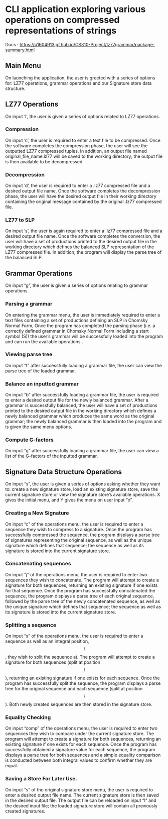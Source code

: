 # CLI application exploring various operations on compressed representations of strings
Docs : https://u1604913.github.io/CS310-Project/lz77grammar/package-summary.html

Main Menu
---------

On launching the application, the user is greeted with a series of options for:
LZ77 operations, grammar operations and our Signature store data structure.

LZ77 Operations
---------------

On input ‘l’, the user is given a series of options related to LZ77 operations.

### Compression

On input ‘c’, the user is required to enter a text file to be compressed. Once
the software completes the compression phase, the user will see the outputted
LZ77 compressed tuples. In addition, an output file named
original_file_name.lz77 will be saved to the working directory; the output file
is then available to be decompressed.

### Decompression

On input ‘d’, the user is required to enter a .lz77 compressed file and a
desired output file name. Once the software completes the decompression phase,
the user will have the desired output file in their working directory containing
the original message contained by the original .lz77 compressed file.

### LZ77 to SLP

On input ‘s’, the user is again required to enter a .lz77 compressed file and a
desired output file name. Once the software completes the conversion, the user
will have a set of productions printed to the desired output file in the working
directory which defines the balanced SLP representation of the LZ77 compressed
file. In addition, the program will display the parse tree of the balanced SLP.

Grammar Operations
------------------

On input “g”, the user is given a series of options relating to grammar
operations.

###  Parsing a grammar

On entering the grammar menu, the user is immediately required to enter a text
files containing a set of productions defining an SLP in Chomsky Normal Form,
Once the program has completed the parsing phase (i.e. a correctly defined
grammar in Chomsky Normal Form including a start symbol (S)) the user’s grammar
will be successfully loaded into the program and can run the available
operations..

### Viewing parse tree

On input “t” after successfully loading a grammar file, the user can view the
parse tree of the loaded grammar.

### Balance an inputted grammar

On input “b” after successfully loading a grammar file, the user is required to
enter a desired output file for the newly balanced grammar. After a grammar is
successfully balanced, the user will have a set of productions printed to the
desired output file in the working directory which defines a newly balanced
grammar which produces the same word as the original grammar; the newly balanced
grammar is then loaded into the program and is given the same menu options.

### Compute G-factors

On input “g” after successfully loading a grammar file, the user can view a list
of the G-factors of the inputted grammar.

Signature Data Structure Operations
-----------------------------------

On input “s”, the user is given a series of options asking whether they want to:
create a new signature store, load an existing signature store, save the current
signature store or view the signature store’s available operations. X gives the
initial menu, and Y gives the menu on user input “o”.

### Creating a New Signature

On input “c” of the operations menu, the user is required to enter a sequence
they wish to compress to a signature. Once the program has successfully
compressed the sequence, the program displays a parse tree of signatures
representing the original sequence, as well as the unique signature which
defines that sequence; the sequence as well as its signature is stored into the
current signature store.

### Concatenating sequences

On input “j” of the operations menu, the user is required to enter two sequences
they wish to concatenate. The program will attempt to create a signature for
both sequences, returning an existing signature if one exists for that sequence.
Once the program has successfully concatenated the sequence, the program
displays a parse tree of each original sequence, followed by the parse tree of
the newly concatenated sequence, as well as the unique signature which defines
that sequence; the sequence as well as its signature is stored into the current
signature store.

### Splitting a sequence

On input “s” of the operations menu, the user is required to enter a sequence as
well as an integral position, $$i$$, they wish to split the sequence at. The
program will attempt to create a signature for both sequences (split at position
$$i$$), returning an existing signature if one exists for each sequence. Once
the program has successfully split the sequence, the program displays a parse
tree for the original sequence and each sequence (split at position $$i$$). Both
newly created sequences are then stored in the signature store.

### Equality Checking

On input “comp” of the operations menu, the user is required to enter two
sequences they wish to compare under the current signature store. The program
will attempt to create a signature for both sequences, returning an existing
signature if one exists for each sequence. Once the program has successfully
obtained a signature value for each sequence, the program displays a parse tree
for both sequences and a simple equality comparison is conducted between both
integral values to confirm whether they are equal.

### Saving a Store For Later Use.

On input “s” of the original signature store menu, the user is required to enter
a desired output file name. The current signature store is then saved in the
desired output file. The output file can be reloaded on input “l” and the
desired input file; the loaded signature store will contain all previously
created signatures.
